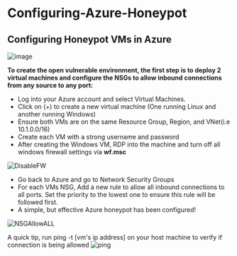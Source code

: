 # Configuring-Azure-Honeypot
<h2>Configuring Honeypot VMs in Azure</h2>

![image](https://github.com/Lachiecodes/Azure-Honeypot/assets/138475757/6e5d77fc-47ce-4617-a90c-a40cc59a19a4)


<b>To create the open vulnerable environment, the first step is to deploy 2 virtual machines and configure the NSGs to allow inbound connections from any source to any port:</b>
- Log into your Azure account and select Virtual Machines.
- Click on (+) to create a new virtual machine (One running Linux and another running Windows)
- Ensure both VMs are on the same Resource Group, Region, and VNet(i.e 10.1.0.0/16)
- Create each VM with a strong username and password
- After creating the Windows VM, RDP into the machine and turn off all windows firewall settings via **wf.msc**

![DisableFW](https://i.imgur.com/g5PAPsr.png)
  
- Go back to Azure and go to Network Security Groups
- For each VMs NSG, Add a new rule to allow all inbound connections to all ports. Set the priority to the lowest one to ensure this rule will be followed first.
- A simple, but effective Azure honeypot has been configured!

![NSGAllowALL](https://i.imgur.com/Q850lM4.png)

A quick tip, run ping -t [vm's ip address] on your host machine to verify if connection is being allowed
![ping](https://i.imgur.com/MMibipV.png)
